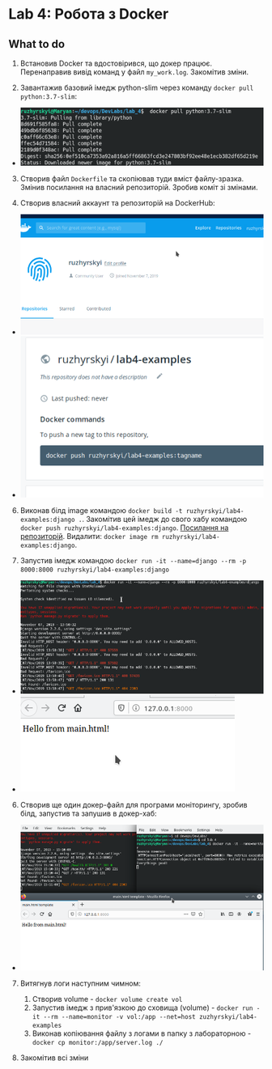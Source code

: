 # Lab 4: Робота з Docker

## What to do

1. Встановив Docker та вдостовірився, що докер працює. Перенаправив вивід команд у файл `my_work.log`. Закомітив зміни.

2. Завантажив базовий імедж python-slim через команду `docker pull python:3.7-slim`:
- ![python slim](./img/python_slim.png)

3. Створив файл `Dockerfile` та скопіював туди вміст файлу-зразка. Змінив посилання на власний репозиторій. Зробив коміт зі змінами.

4. Створив власний аккаунт та репозиторій на DockerHub:
- ![python slim](./img/dockerhub.png)
- ![python slim](./img/dockerhub_repo.png)

6. Виконав білд image командою `docker build -t ruzhyrskyi/lab4-examples:django .`. Закомітив цей імедж до свого хабу командою `docker push ruzhyrskyi/lab4-examples:django`. [Посилання на репозиторій](https://hub.docker.com/r/ruzhyrskyi/lab4-examples). Видалити: `docker image rm ruzhyrskyi/lab4-examples:django`.

5. Запустив імедж командою `docker run -it --name=django --rm -p 8000:8000 ruzhyrskyi/lab4-examples:django`
- ![python slim](./img/server_run.png)
- ![python slim](./img/server_browser.png)

6. Створив ще один докер-файл для програми моніторингу, зробив білд, запустив та запушив в докер-хаб:
- ![python slim](./img/container_run.png)

7. Витягнув логи наступним чимном:
    1. Створив volume - `docker volume create vol`
    2. Запустив імедж з прив'язкою до сховища (volume) - `docker run -it --rm --name=monitor -v vol:/app --net=host zuzhyrskyi/lab4-examples`
    3. Виконав копіювання файлу з логами в папку з лабораторною - `docker cp monitor:/app/server.log ./`

8. Закомітив всі зміни
